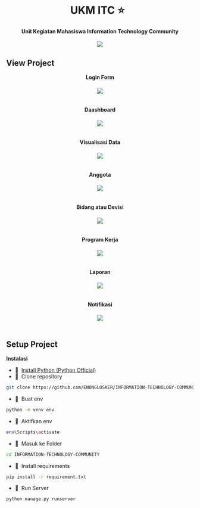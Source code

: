 <h1 align="center">UKM ITC ⭐&nbsp;&nbsp;</h1>
<h4 align="center">Unit Kegiatan Mahasiswa Information Technology Community</h3>
<div align="center">
  <img src="./STATIC/img/IMG/ITC.png"/>
  <br>
</div>

## View Project
<div align="center">

  <strong>Login Form</strong><br>
  <img src="./STATIC/img/IMG/Frame%2019.png"  vspace="20"/>

  <strong>Daashboard</strong><br>
  <img src="./STATIC/img/IMG/Frame%2020.png"  vspace="20"/>
  
  <strong>Visualisasi Data</strong><br>
  <img src="./STATIC/img/IMG/Frame%2021.png"  vspace="20"/>
 
  <strong>Anggota</strong><br>
  <img src="./STATIC/img/IMG/Frame%2022.png"  vspace="20"/>
  
  <strong>Bidang atau Devisi</strong><br>
  <img src="./STATIC/img/IMG/Frame%2023.png"  vspace="20"/>
  
  <strong>Program Kerja</strong><br>
  <img src="./STATIC/img/IMG/Frame%2024.png"  vspace="20"/>
  
  <strong>Laporan</strong><br>
  <img src="./STATIC/img/IMG/Frame%2025.png"  vspace="20"/>
  
  <strong>Notifikasi</strong><br>
  <img src="./STATIC/img/IMG/Frame%2026.png"  vspace="20"/>
</div>

## Setup Project

<strong>Instalasi</strong>

- 📍&nbsp;&nbsp;[Install Python (Python Official)](https://www.python.org/)
- 📗&nbsp;&nbsp;Clone repository
```bash
git clone https://github.com/ENONGLOSKER/INFORMATION-TECHNOLOGY-COMMUNITY.git
```
- 📁&nbsp;&nbsp;Buat env
```bash
python -m venv env
```
- 📁&nbsp;&nbsp;Aktifkan env
```bash
env\Scripts\activate
```
- 📁&nbsp;&nbsp;Masuk ke Folder
```bash
cd INFORMATION-TECHNOLOGY-COMMUNITY
```
- 📁&nbsp;&nbsp;Install requirements
```bash
pip install -r requirement.txt
```
- 📁&nbsp;&nbsp;Run Server
```bash
python manage.py runserver
```
<br>
